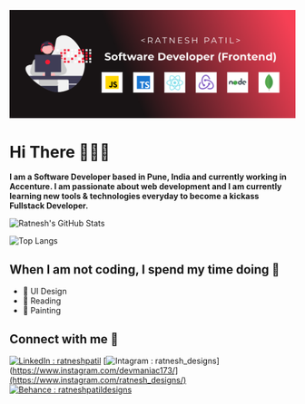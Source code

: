<!-- Header Banner -->
![Image](https://github.com/ratnesh1972/ratnesh1972/blob/main/githubcover2@2x.png)

<!-- Introduction -->
# Hi There 🙋🏻‍♂️
**I am a Software Developer based in Pune, India and currently working in Accenture. I am passionate about web development and I am currently learning new tools & technologies everyday to become a kickass Fullstack Developer.**

<!-- Github Stats for repos -->
![Ratnesh's GitHub Stats](https://github-readme-stats.vercel.app/api?username=ratnesh1972&theme=dark&show_icons=true&count_private=true)
<!--  Github stats for most used languages -->
![Top Langs](https://github-readme-stats.vercel.app/api/top-langs/?username=ratnesh1972&theme=dark)

<!--  List of hobbies -->
## When I am not coding, I spend my time doing 🍻
- 📲 UI Design
- 📖 Reading
- 🎨 Painting

<!--  Social Links -->
## Connect with me 🤝
[![LinkedIn : ratneshpatil](https://img.shields.io/badge/LinkedIn-0077B5?style=for-the-badge&logo=linkedin&logoColor=white)](https://www.linkedin.com/in/ratneshpatil/)
[![Intagram : ratnesh_designs](https://img.shields.io/badge/Instagram-E4405F?style=for-the-badge&logo=instagram&logoColor=white)](https://www.instagram.com/devmaniac173/](https://www.instagram.com/ratnesh_designs/)
[![Behance : ratneshpatildesigns](https://img.shields.io/badge/Behance-0054F7?style=for-the-badge&logo=behance&logoColor=white)](https://www.behance.net/ratneshpatildesigns/)


